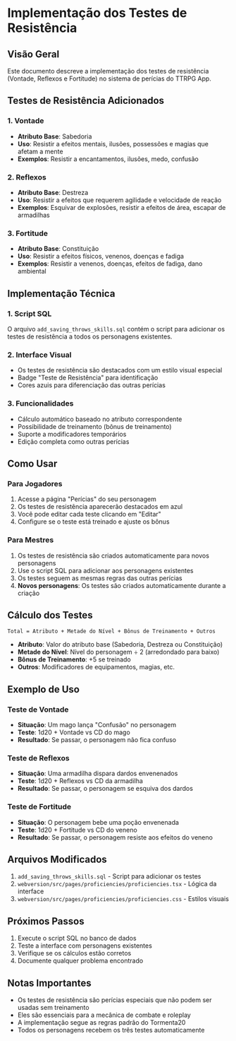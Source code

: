 # Implementação dos Testes de Resistência

## Visão Geral

Este documento descreve a implementação dos testes de resistência (Vontade, Reflexos e Fortitude) no sistema de perícias do TTRPG App.

## Testes de Resistência Adicionados

### 1. Vontade
- **Atributo Base**: Sabedoria
- **Uso**: Resistir a efeitos mentais, ilusões, possessões e magias que afetam a mente
- **Exemplos**: Resistir a encantamentos, ilusões, medo, confusão

### 2. Reflexos
- **Atributo Base**: Destreza
- **Uso**: Resistir a efeitos que requerem agilidade e velocidade de reação
- **Exemplos**: Esquivar de explosões, resistir a efeitos de área, escapar de armadilhas

### 3. Fortitude
- **Atributo Base**: Constituição
- **Uso**: Resistir a efeitos físicos, venenos, doenças e fadiga
- **Exemplos**: Resistir a venenos, doenças, efeitos de fadiga, dano ambiental

## Implementação Técnica

### 1. Script SQL
O arquivo `add_saving_throws_skills.sql` contém o script para adicionar os testes de resistência a todos os personagens existentes.

### 2. Interface Visual
- Os testes de resistência são destacados com um estilo visual especial
- Badge "Teste de Resistência" para identificação
- Cores azuis para diferenciação das outras perícias

### 3. Funcionalidades
- Cálculo automático baseado no atributo correspondente
- Possibilidade de treinamento (bônus de treinamento)
- Suporte a modificadores temporários
- Edição completa como outras perícias

## Como Usar

### Para Jogadores
1. Acesse a página "Perícias" do seu personagem
2. Os testes de resistência aparecerão destacados em azul
3. Você pode editar cada teste clicando em "Editar"
4. Configure se o teste está treinado e ajuste os bônus

### Para Mestres
1. Os testes de resistência são criados automaticamente para novos personagens
2. Use o script SQL para adicionar aos personagens existentes
3. Os testes seguem as mesmas regras das outras perícias
4. **Novos personagens**: Os testes são criados automaticamente durante a criação

## Cálculo dos Testes

```
Total = Atributo + Metade do Nível + Bônus de Treinamento + Outros
```

- **Atributo**: Valor do atributo base (Sabedoria, Destreza ou Constituição)
- **Metade do Nível**: Nível do personagem ÷ 2 (arredondado para baixo)
- **Bônus de Treinamento**: +5 se treinado
- **Outros**: Modificadores de equipamentos, magias, etc.

## Exemplo de Uso

### Teste de Vontade
- **Situação**: Um mago lança "Confusão" no personagem
- **Teste**: 1d20 + Vontade vs CD do mago
- **Resultado**: Se passar, o personagem não fica confuso

### Teste de Reflexos
- **Situação**: Uma armadilha dispara dardos envenenados
- **Teste**: 1d20 + Reflexos vs CD da armadilha
- **Resultado**: Se passar, o personagem se esquiva dos dardos

### Teste de Fortitude
- **Situação**: O personagem bebe uma poção envenenada
- **Teste**: 1d20 + Fortitude vs CD do veneno
- **Resultado**: Se passar, o personagem resiste aos efeitos do veneno

## Arquivos Modificados

1. `add_saving_throws_skills.sql` - Script para adicionar os testes
2. `webversion/src/pages/proficiencies/proficiencies.tsx` - Lógica da interface
3. `webversion/src/pages/proficiencies/proficiencies.css` - Estilos visuais

## Próximos Passos

1. Execute o script SQL no banco de dados
2. Teste a interface com personagens existentes
3. Verifique se os cálculos estão corretos
4. Documente qualquer problema encontrado

## Notas Importantes

- Os testes de resistência são perícias especiais que não podem ser usadas sem treinamento
- Eles são essenciais para a mecânica de combate e roleplay
- A implementação segue as regras padrão do Tormenta20
- Todos os personagens recebem os três testes automaticamente
